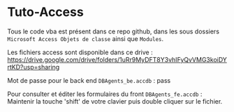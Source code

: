 # Tuto-Access

Tous le code vba est présent dans ce repo github, dans les sous dossiers `Microsoft Access Objets de classe` ainsi que `Modules`.

Les fichiers access sont disponible dans ce drive :
https://drive.google.com/drive/folders/1uRr9MyDFT8Y3vhIFyQvVMG3koiDYrtKD?usp=sharing

Mot de passe pour le back end `DBAgents_be.accdb` :
pass

Pour consulter et éditer les formulaires du front `DBAgents_fe.accdb` :
Maintenir la touche 'shift' de votre clavier puis double cliquer sur le fichier.
